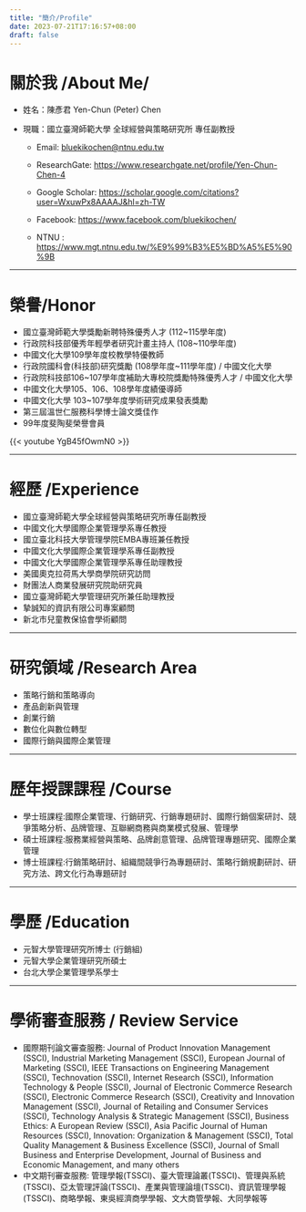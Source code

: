 ```yaml
---
title: "簡介/Profile"
date: 2023-07-21T17:16:57+08:00
draft: false
---
```


# 關於我 /About Me/

- 姓名：陳彥君  Yen-Chun (Peter) Chen
- 現職：國立臺灣師範大學 全球經營與策略研究所 專任副教授

    - Email: bluekikochen@ntnu.edu.tw

    - ResearchGate: https://www.researchgate.net/profile/Yen-Chun-Chen-4

    - Google Scholar: https://scholar.google.com/citations?user=WxuwPx8AAAAJ&hl=zh-TW

    - Facebook: https://www.facebook.com/bluekikochen/

    - NTNU : https://www.mgt.ntnu.edu.tw/%E9%99%B3%E5%BD%A5%E5%90%9B

---

# 榮譽/Honor

- 國立臺灣師範大學獎勵新聘特殊優秀人才 (112~115學年度)
- 行政院科技部優秀年輕學者研究計畫主持人 (108~110學年度)
- 中國文化大學109學年度校教學特優教師
- 行政院國科會(科技部)研究獎勵 (108學年度~111學年度) / 中國文化大學
- 行政院科技部106~107學年度補助大專校院獎勵特殊優秀人才 / 中國文化大學
- 中國文化大學105、106、108學年度績優導師
- 中國文化大學 103~107學年度學術研究成果發表獎勵
- 第三屆溫世仁服務科學博士論文獎佳作
- 99年度斐陶斐榮譽會員

{{< youtube YgB45fOwmN0 >}}

---

# 經歷 /Experience

- 國立臺灣師範大學全球經營與策略研究所專任副教授
- 中國文化大學國際企業管理學系專任教授
- 國立臺北科技大學管理學院EMBA專班兼任教授
- 中國文化大學國際企業管理學系專任副教授
- 中國文化大學國際企業管理學系專任助理教授
- 美國奧克拉荷馬大學商學院研究訪問
- 財團法人商業發展研究院助研究員
- 國立臺灣師範大學管理研究所兼任助理教授
- 摯誠知的資訊有限公司專案顧問
- 新北市兒童教保協會學術顧問

---

# 研究領域 /Research Area

- 策略行銷和策略導向
- 產品創新與管理
- 創業行銷
- 數位化與數位轉型
- 國際行銷與國際企業管理

---

# 歷年授課課程 /Course

- 學士班課程:國際企業管理、行銷研究、行銷專題研討、國際行銷個案研討、競爭策略分析、品牌管理、互聯網商務與商業模式發展、管理學
- 碩士班課程:服務業經營與策略、品牌創意管理、品牌管理專題研究、國際企業管理
- 博士班課程:行銷策略研討、組織間競爭行為專題研討、策略行銷規劃研討、研究方法、跨文化行為專題研討

---

# 學歷 /Education

- 元智大學管理研究所博士 (行銷組)
- 元智大學企業管理研究所碩士
- 台北大學企業管理學系學士

---

# 學術審查服務 / Review Service

- 國際期刊論文審查服務: Journal of Product Innovation Management (SSCI), Industrial Marketing Management (SSCI), European Journal of Marketing (SSCI), IEEE Transactions on Engineering Management (SSCI), Technovation (SSCI), Internet Research (SSCI), Information Technology & People (SSCI), Journal of Electronic Commerce Research (SSCI), Electronic Commerce Research (SSCI), Creativity and Innovation Management (SSCI), Journal of Retailing and Consumer Services (SSCI), Technology Analysis & Strategic Management (SSCI), Business Ethics: A European Review (SSCI), Asia Pacific Journal of Human Resources (SSCI), Innovation: Organization & Management (SSCI), Total Quality Management & Business Excellence (SSCI), Journal of Small Business and Enterprise Development, Journal of Business and Economic Management, and many others
- 中文期刊審查服務: 管理學報(TSSCI)、臺大管理論叢(TSSCI)、管理與系統(TSSCI)、亞太管理評論(TSSCI)、產業與管理論壇(TSSCI)、資訊管理學報(TSSCI)、商略學報、東吳經濟商學學報、文大商管學報、大同學報等
